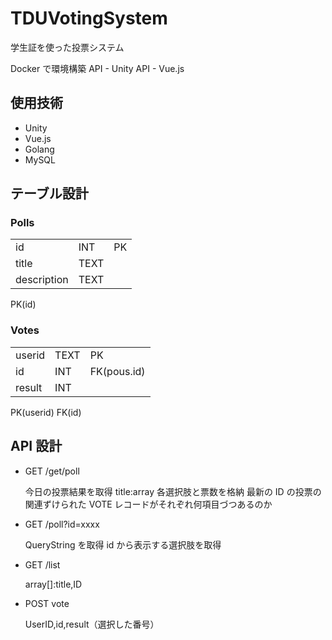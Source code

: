 # TDUVotingSystem

学生証を使った投票システム

Docker で環境構築
API - Unity
API - Vue.js

## 使用技術

- Unity
- Vue.js
- Golang
- MySQL

## テーブル設計

### Polls

|             |      |     |
| ----------- | ---- | --- |
| id          | INT  | PK  |
| title       | TEXT |     |
| description | TEXT |     |

PK(id)

### Votes

|        |      |             |
| ------ | ---- | ----------- |
| userid | TEXT | PK          |
| id     | INT  | FK(pous.id) |
| result | INT  |             |

PK(userid)
FK(id)

## API 設計

- GET /get/poll

  今日の投票結果を取得
  title:array
  各選択肢と票数を格納
  最新の ID の投票の関連ずけられた VOTE レコードがそれぞれ何項目づつあるのか

- GET /poll?id=xxxx

  QueryString を取得
  id から表示する選択肢を取得

- GET /list

  array[]:title,ID

- POST vote

  UserID,id,result（選択した番号）
